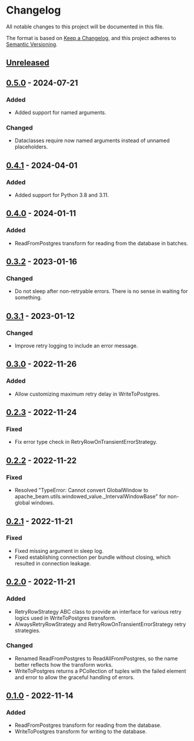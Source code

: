 # Changelog

All notable changes to this project will be documented in this file.

The format is based on [Keep a Changelog](https://keepachangelog.com/en/1.0.0/),
and this project adheres to [Semantic Versioning](https://semver.org/spec/v2.0.0.html).

## [Unreleased]

## [0.5.0] - 2024-07-21

### Added

- Added support for named arguments.

### Changed

- Dataclasses require now named arguments instead of unnamed placeholders.

## [0.4.1] - 2024-04-01

### Added

- Added support for Python 3.8 and 3.11.

## [0.4.0] - 2024-01-11

### Added

- ReadFromPostgres transform for reading from the database in batches.

## [0.3.2] - 2023-01-16

### Changed

- Do not sleep after non-retryable errors. There is no sense in waiting for
  something.

## [0.3.1] - 2023-01-12

### Changed

- Improve retry logging to include an error message.

## [0.3.0] - 2022-11-26

### Added

- Allow customizing maximum retry delay in WriteToPostgres.

## [0.2.3] - 2022-11-24

### Fixed

- Fix error type check in RetryRowOnTransientErrorStrategy.

## [0.2.2] - 2022-11-22

### Fixed

- Resolved "TypeError: Cannot convert GlobalWindow to
  apache_beam.utils.windowed_value.\_IntervalWindowBase" for non-global windows.

## [0.2.1] - 2022-11-21

### Fixed

- Fixed missing argument in sleep log.
- Fixed establishing connection per bundle without closing, which resulted in
  connection leakage.

## [0.2.0] - 2022-11-21

### Added

- RetryRowStrategy ABC class to provide an interface for various retry logics used
  in WriteToPostgres transform.
- AlwaysRetryRowStrategy and RetryRowOnTransientErrorStrategy retry strategies.

### Changed

- Renamed ReadFromPostgres to ReadAllFromPostgres, so the name better reflects
  how the transform works.
- WriteToPostgres returns a PCollection of tuples with the failed element and
  error to allow the graceful handling of errors.

## [0.1.0] - 2022-11-14

### Added

- ReadFromPostgres transform for reading from the database.
- WriteToPostgres transform for writing to the database.

[unreleased]: https://github.com/medzin/beam-postgres/compare/0.5.0...HEAD
[0.5.0]: https://github.com/medzin/beam-postgres/compare/0.4.1...0.5.0
[0.4.1]: https://github.com/medzin/beam-postgres/compare/0.4.0...0.4.1
[0.4.0]: https://github.com/medzin/beam-postgres/compare/0.3.2...0.4.0
[0.3.2]: https://github.com/medzin/beam-postgres/compare/0.3.1...0.3.2
[0.3.1]: https://github.com/medzin/beam-postgres/compare/0.3.0...0.3.1
[0.3.0]: https://github.com/medzin/beam-postgres/compare/0.2.3...0.3.0
[0.2.3]: https://github.com/medzin/beam-postgres/compare/0.2.2...0.2.3
[0.2.2]: https://github.com/medzin/beam-postgres/compare/0.2.1...0.2.2
[0.2.1]: https://github.com/medzin/beam-postgres/compare/0.2.0...0.2.1
[0.2.0]: https://github.com/medzin/beam-postgres/compare/0.1.0...0.2.0
[0.1.0]: https://github.com/medzin/beam-postgres/releases/tag/0.1.0
